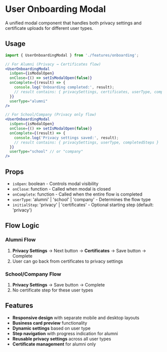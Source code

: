 # User Onboarding Modal

A unified modal component that handles both privacy settings and certificate uploads for different user types.

## Usage

```jsx
import { UserOnboardingModal } from './features/onboarding';

// For Alumni (Privacy → Certificates flow)
<UserOnboardingModal
  isOpen={isModalOpen}
  onClose={() => setIsModalOpen(false)}
  onComplete={(result) => {
    console.log('Onboarding completed:', result);
    // result contains: { privacySettings, certificates, userType, completedSteps }
  }}
  userType="alumni"
/>

// For School/Company (Privacy only flow)
<UserOnboardingModal
  isOpen={isModalOpen}
  onClose={() => setIsModalOpen(false)}
  onComplete={(result) => {
    console.log('Privacy settings saved:', result);
    // result contains: { privacySettings, userType, completedSteps }
  }}
  userType="school" // or "company"
/>
```

## Props

- `isOpen`: boolean - Controls modal visibility
- `onClose`: function - Called when modal is closed
- `onComplete`: function - Called when the entire flow is completed
- `userType`: 'alumni' | 'school' | 'company' - Determines the flow type
- `initialStep`: 'privacy' | 'certificates' - Optional starting step (default: 'privacy')

## Flow Logic

### Alumni Flow
1. **Privacy Settings** → Next button → **Certificates** → Save button → Complete
2. User can go back from certificates to privacy settings

### School/Company Flow
1. **Privacy Settings** → Save button → Complete
2. No certificate step for these user types

## Features

- **Responsive design** with separate mobile and desktop layouts
- **Business card preview** functionality
- **Dynamic settings** based on user type
- **Step navigation** with progress indication for alumni
- **Reusable privacy settings** across all user types
- **Certificate management** for alumni only
